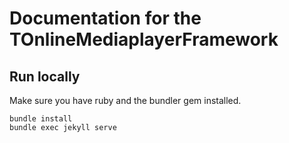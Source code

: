 Documentation for the TOnlineMediaplayerFramework
=================================================

## Run locally

Make sure you have ruby and the bundler gem installed.

```
bundle install
bundle exec jekyll serve
```

